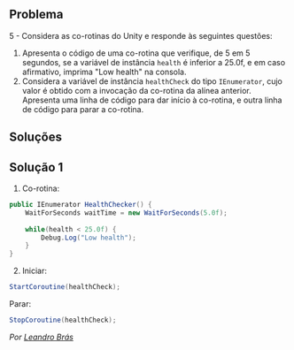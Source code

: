 ## Problema

5 - Considera as co-rotinas do Unity e responde às seguintes questões:

1. Apresenta o código de uma co-rotina que verifique, de 5 em 5 segundos, se a
   variável de instância `health` é inferior a 25.0f, e em caso afirmativo,
   imprima "Low health" na consola.
2. Considera a variável de instância `healthCheck` do tipo `IEnumerator`, cujo
   valor é obtido com a invocação da co-rotina da alínea anterior. Apresenta
   uma linha de código para dar início à co-rotina, e outra linha de código
   para parar a co-rotina.

## Soluções

## Solução 1

1. Co-rotina:

```cs
public IEnumerator HealthChecker() {
    WaitForSeconds waitTime = new WaitForSeconds(5.0f);
    
    while(health < 25.0f) {
        Debug.Log("Low health");
    }
}
```

2. Iniciar:

```cs
StartCoroutine(healthCheck);
```

Parar:

```cs
StopCoroutine(healthCheck);
```

*Por [Leandro Brás](https://github.com/xShadoWalkeR)*